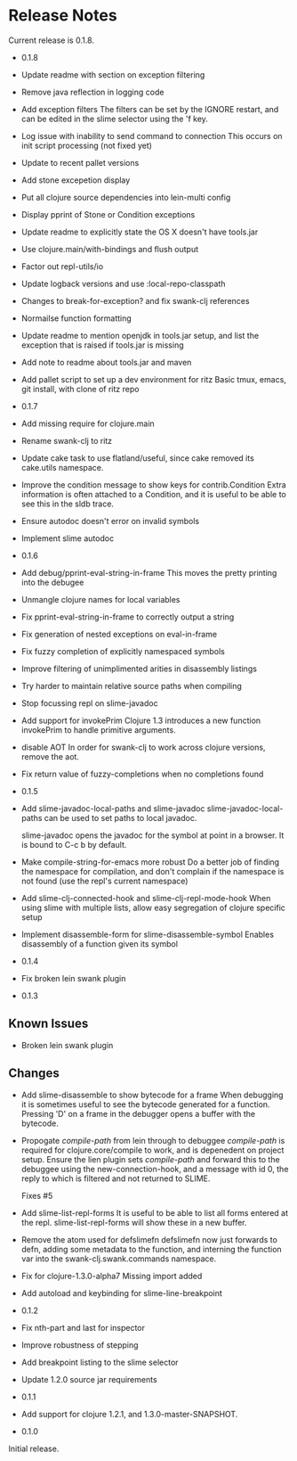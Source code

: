 # Release Notes

Current release is 0.1.8.

* 0.1.8

- Update readme with section on exception filtering

- Remove java reflection in logging code

- Add exception filters
  The filters can be set by the IGNORE restart, and can be edited in the
  slime selector using the 'f key.

- Log issue with inability to send command to connection
  This occurs on init script processing (not fixed yet)

- Update to recent pallet versions

- Add stone excepetion display

- Put all clojure source dependencies into lein-multi config

- Display pprint of Stone or Condition exceptions

- Update readme to explicitly state the OS X doesn't have tools.jar

- Use clojure.main/with-bindings and flush output

- Factor out repl-utils/io

- Update logback versions and use :local-repo-classpath

- Changes to break-for-exception? and fix swank-clj references

- Normailse function formatting

- Update readme to mention openjdk in tools.jar setup, and list the exception
  that is raised if tools.jar is missing

- Add note to readme about tools.jar and maven

- Add pallet script to set up a dev environment for ritz
  Basic tmux, emacs, git install, with clone of ritz repo

* 0.1.7

- Add missing require for clojure.main

- Rename swank-clj to ritz

- Update cake task to use flatland/useful, since cake removed its cake.utils
  namespace.

- Improve the condition message to show keys for contrib.Condition
  Extra information is often attached to a Condition, and it is useful to
  be able to see this in the sldb trace.

- Ensure autodoc doesn't error on invalid symbols

- Implement slime autodoc


* 0.1.6

- Add debug/pprint-eval-string-in-frame
  This moves the pretty printing into the debugee

- Unmangle clojure names for local variables

- Fix pprint-eval-string-in-frame to correctly output a string

- Fix generation of nested exceptions on eval-in-frame

- Fix fuzzy completion of explicitly namespaced symbols

- Improve filtering of unimplimented arities in disassembly listings

- Try harder to maintain relative source paths when compiling

- Stop focussing repl on slime-javadoc

- Add support for invokePrim
  Clojure 1.3 introduces a new function invokePrim to handle primitive
  arguments.

- disable AOT
  In order for swank-clj to work across clojure versions, remove the aot.

- Fix return value of fuzzy-completions when no completions found

* 0.1.5

- Add slime-javadoc-local-paths and slime-javadoc
  slime-javadoc-local-paths can be used to set paths to local javadoc.

  slime-javadoc opens the javadoc for the symbol at point in a browser. It
  is bound to C-c b by default.

- Make compile-string-for-emacs more robust
  Do a better job of finding the namespace for compilation, and don't
  complain if the namespace is not found (use the repl's current namespace)

- Add slime-clj-connected-hook and slime-clj-repl-mode-hook
  When using slime with multiple lists, allow easy segregation of clojure
  specific setup

- Implement disassemble-form for slime-disassemble-symbol
  Enables disassembly of a function given its symbol

* 0.1.4

- Fix broken lein swank plugin

* 0.1.3

## Known Issues

- Broken lein swank plugin

## Changes

- Add slime-disassemble to show bytecode for a frame
  When debugging it is sometimes useful to see the bytecode generated for a
  function. Pressing 'D' on a frame in the debugger opens a buffer with the
  bytecode.

- Propogate *compile-path* from lein through to debuggee
  *compile-path* is required for clojure.core/compile to work, and is
  depenedent on project setup. Ensure the lien plugin sets *compile-path*
  and forward this to the debuggee using the new-connection-hook, and a
  message with id 0, the reply to which is filtered and not returned to
  SLIME.

  Fixes #5

- Add slime-list-repl-forms
  It is useful to be able to list all forms entered at the repl.
  slime-list-repl-forms will show these in a new buffer.

- Remove the atom used for defslimefn
  defslimefn now just forwards to defn, adding some metadata to the
  function, and interning the function var into the
  swank-clj.swank.commands namespace.

- Fix for clojure-1.3.0-alpha7
  Missing import added

- Add autoload and keybinding for slime-line-breakpoint

* 0.1.2

- Fix nth-part and last for inspector

- Improve robustness of stepping

- Add breakpoint listing to the slime selector

- Update 1.2.0 source jar requirements

* 0.1.1

- Add support for clojure 1.2.1, and 1.3.0-master-SNAPSHOT.

* 0.1.0

Initial release.
